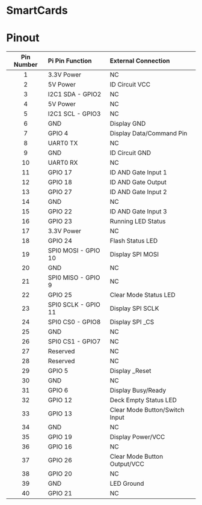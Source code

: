 # SmartCards

# Pinout

|Pin Number|Pi Pin Function|External Connection|
|:--:|:--|:--|
|1|3.3V Power|NC|
|2|5V Power|ID Circuit VCC|
|3|I2C1 SDA - GPIO2|NC|
|4|5V Power|NC|
|5|I2C1 SCL - GPIO3|NC|
|6|GND|Display GND|
|7|GPIO 4|Display Data/Command Pin|
|8|UART0 TX|NC|
|9|GND|ID Circuit GND|
|10|UART0 RX|NC|
|11|GPIO 17|ID AND Gate Input 1|
|12|GPIO 18|ID AND Gate Output|
|13|GPIO 27|ID AND Gate Input 2|
|14|GND|NC|
|15|GPIO 22|ID AND Gate Input 3|
|16|GPIO 23|Running LED Status|
|17|3.3V Power|NC|
|18|GPIO 24|Flash Status LED|
|19|SPI0 MOSI - GPIO 10|Display SPI MOSI|
|20|GND|NC|
|21|SPI0 MISO - GPIO 9|NC|
|22|GPIO 25|Clear Mode Status LED|
|23|SPI0 SCLK - GPIO 11|Display SPI SCLK|
|24|SPI0 CS0 - GPIO8|Display SPI _CS|
|25|GND|NC|
|26|SPI0 CS1 - GPIO7|NC|
|27|Reserved|NC|
|28|Reserved|NC|
|29|GPIO 5|Display _Reset|
|30|GND|NC|
|31|GPIO 6|Display Busy/Ready|
|32|GPIO 12|Deck Empty Status LED|
|33|GPIO 13|Clear Mode Button/Switch Input|
|34|GND|NC|
|35|GPIO 19|Display Power/VCC|
|36|GPIO 16|NC|
|37|GPIO 26|Clear Mode Button Output/VCC|
|38|GPIO 20|NC|
|39|GND|LED Ground|
|40|GPIO 21|NC|
